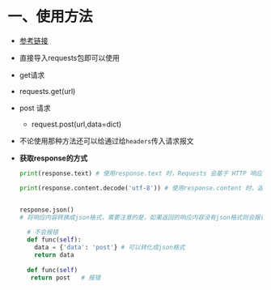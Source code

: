 # 一、使用方法

- [参考链接](https://blog.csdn.net/qq_37616069/article/details/80376776?ops_request_misc=%257B%2522request%255Fid%2522%253A%2522165707288916781435431877%2522%252C%2522scm%2522%253A%252220140713.130102334.pc%255Fall.%2522%257D&request_id=165707288916781435431877&biz_id=0&utm_medium=distribute.pc_search_result.none-task-blog-2~all~first_rank_ecpm_v1~hot_rank-1-80376776-null-null.142^v31^pc_rank_34,185^v2^control&utm_term=python+request%E6%A8%A1%E5%9D%97&spm=1018.2226.3001.4187)

- 直接导入requests包即可以使用

-  get请求

  - requests.get(url)

- post 请求

  - request.post(url,data=dict)

- 不论使用那种方法还可以给通过给`headers`传入请求报文

- **获取response的方式**

  ```python
  print(response.text) # 使用response.text 时，Requests 会基于 HTTP 响应的文本编码自动解码响应内容，大多数 Unicode 字符集都能被无缝地解码
  
  print(response.content.decode('utf-8')) # 使用response.content 时，返回的是服务器响应数据的原始二进制字节流，可以用来保存图片等二进制文件,二进制解压后就是response.text
  
  
  response.json() 
  # 将响应内容转换成json格式，需要注意的是，如果返回的响应内容没有json格式则会报错
   
    # 不会报错
    def func(self):
      data = {'data': 'post'} # 可以转化成json格式
      return data
    
    def func(self)
     return post   # 报错
  ```
